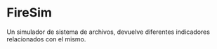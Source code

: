 # FireSim
 Un simulador de sistema de archivos, devuelve diferentes indicadores relacionados con el mismo.
